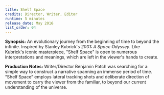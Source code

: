 ```yaml
---
title: Shelf Space
credits: Director, Writer, Editor
runtime: 5 minutes
release_date: May 2016
list_order: 04
---
```


**Synopsis:** An evolutionary journey from the beginning of time to beyond the
infinite. Inspired by Stanley Kubrick's _2001: A Space Odyssey_. Like Kubrick's
iconic masterpiece, "Shelf Space" is open to numerous interpretations and
meanings, which are left in the viewer's hands to create.

**Production Notes:** Writer/Director Benjamin Patch was searching for a simple
way to construct a narrative spanning an immense period of time. “Shelf Space”
employs lateral tracking shots and deliberate direction of movement to carry the
viewer from the familiar, to beyond our current understanding of the universe.
